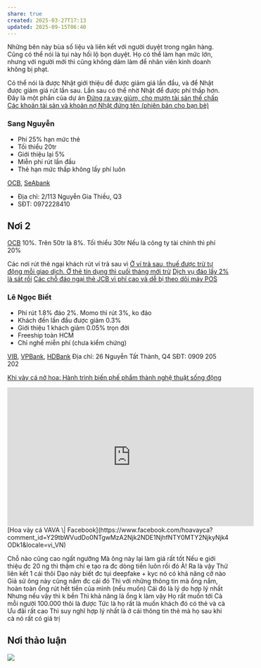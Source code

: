 ```yaml
---
share: true
created: 2025-03-27T17:13
updated: 2025-09-15T06:40
---
```

Những bên này bùa số liệu và liên kết với người duyệt trong ngân hàng. Cũng có thể nói là tụi này hối lộ bọn duyệt. Họ có thể làm hạn mức lớn, nhưng với người mới thì cũng không dám làm để nhân viên kinh doanh không bị phạt.

Có thể nói là được Nhật giới thiệu để được giảm giá lần đầu, và để Nhật được giảm giá rút lần sau. Lần sau có thể nhờ Nhật để được phí thấp hơn. Đây là một phần của dự án [Đứng ra vay giùm, cho mượn tài sản thế chấp](../../../../%F0%9F%93%90D%E1%BB%B1%20%C3%A1n/Gi%C3%BAp%20nhau%20tho%C3%A1t%20n%E1%BB%A3/C%C3%B4ng%20vi%E1%BB%87c/%C4%90%E1%BB%A9ng%20ra%20vay%20gi%C3%B9m,%20cho%20m%C6%B0%E1%BB%A3n%20t%C3%A0i%20s%E1%BA%A3n%20th%E1%BA%BF%20ch%E1%BA%A5p.md)
[Các khoản tài sản và khoản nợ Nhật đứng tên (phiên bản cho bạn bè)](../../../../%F0%9F%93%90D%E1%BB%B1%20%C3%A1n/Gi%C3%BAp%20nhau%20tho%C3%A1t%20n%E1%BB%A3/Ng%C6%B0%E1%BB%9Di%20th%E1%BB%A5%20h%C6%B0%E1%BB%9Fng/L%C3%BD%20Minh%20Nh%E1%BA%ADt/C%C3%A1c%20kho%E1%BA%A3n%20t%C3%A0i%20s%E1%BA%A3n%20v%C3%A0%20kho%E1%BA%A3n%20n%E1%BB%A3%20Nh%E1%BA%ADt%20%C4%91%E1%BB%A9ng%20t%C3%AAn%20(phi%C3%AAn%20b%E1%BA%A3n%20cho%20b%E1%BA%A1n%20b%C3%A8).md)

### Sang Nguyễn
- Phí 25% hạn mức thẻ
- Tối thiểu 20tr
- Giới thiệu lại 5%
- Miễn phí rút lần đầu
- Thẻ hạn mức thấp không lấy phí luôn

[OCB](../../../T%C3%ACnh%20h%C3%ACnh%20%E1%BB%9F%20Vi%E1%BB%87t%20Nam/L%C4%A9nh%20v%E1%BB%B1c%20c%E1%BB%A5%20th%E1%BB%83/T%C3%A0i%20ch%C3%ADnh/T%E1%BB%95%20ch%E1%BB%A9c%20t%C3%ADn%20d%E1%BB%A5ng/Ng%C3%A2n%20h%C3%A0ng/Danh%20s%C3%A1ch%20ng%C3%A2n%20h%C3%A0ng/OCB.md), [SeAbank](../../../T%C3%ACnh%20h%C3%ACnh%20%E1%BB%9F%20Vi%E1%BB%87t%20Nam/L%C4%A9nh%20v%E1%BB%B1c%20c%E1%BB%A5%20th%E1%BB%83/T%C3%A0i%20ch%C3%ADnh/T%E1%BB%95%20ch%E1%BB%A9c%20t%C3%ADn%20d%E1%BB%A5ng/Ng%C3%A2n%20h%C3%A0ng/Danh%20s%C3%A1ch%20ng%C3%A2n%20h%C3%A0ng/SeABank.md)
- Địa chỉ: 2/113 Nguyễn Gia Thiều, Q3
- SĐT: 0972228410

## Nơi 2
[OCB](../../../T%C3%ACnh%20h%C3%ACnh%20%E1%BB%9F%20Vi%E1%BB%87t%20Nam/L%C4%A9nh%20v%E1%BB%B1c%20c%E1%BB%A5%20th%E1%BB%83/T%C3%A0i%20ch%C3%ADnh/T%E1%BB%95%20ch%E1%BB%A9c%20t%C3%ADn%20d%E1%BB%A5ng/Ng%C3%A2n%20h%C3%A0ng/Danh%20s%C3%A1ch%20ng%C3%A2n%20h%C3%A0ng/OCB.md) 10%. Trên 50tr là 8%. Tối thiểu 30tr
Nếu là công ty tài chính thì phí 20%

Các nơi rút thẻ ngại khách rút ví trả sau vì [Ở ví trả sau, thuế được trừ tự động mỗi giao dịch. Ở thẻ tín dụng thì cuối tháng mới trừ](../../../../%E2%9A%A1Hi%E1%BB%83u%20bi%E1%BA%BFt%20s%C3%A2u/T%E1%BB%95%20ch%E1%BB%A9c%20t%C3%A0i%20ch%C3%ADnh/Trung%20gian%20thanh%20to%C3%A1n/%E1%BB%9E%20v%C3%AD%20tr%E1%BA%A3%20sau,%20thu%E1%BA%BF%20%C4%91%C6%B0%E1%BB%A3c%20tr%E1%BB%AB%20t%E1%BB%B1%20%C4%91%E1%BB%99ng%20m%E1%BB%97i%20giao%20d%E1%BB%8Bch.%20%E1%BB%9E%20th%E1%BA%BB%20t%C3%ADn%20d%E1%BB%A5ng%20th%C3%AC%20cu%E1%BB%91i%20th%C3%A1ng%20m%E1%BB%9Bi%20tr%E1%BB%AB.md)
[Dịch vụ đáo lấy 2% là sát rồi](../../../T%C3%ACnh%20h%C3%ACnh%20%E1%BB%9F%20Vi%E1%BB%87t%20Nam/L%C4%A9nh%20v%E1%BB%B1c%20c%E1%BB%A5%20th%E1%BB%83/T%C3%A0i%20ch%C3%ADnh/T%E1%BB%95%20ch%E1%BB%A9c%20t%C3%ADn%20d%E1%BB%A5ng/D%E1%BB%8Bch%20v%E1%BB%A5%20%C4%91%C3%A1o%20th%E1%BA%BB/D%E1%BB%8Bch%20v%E1%BB%A5%20%C4%91%C3%A1o%20l%E1%BA%A5y%202%25%20l%C3%A0%20s%C3%A1t%20r%E1%BB%93i.md)
[Các chỗ đáo ngại thẻ JCB vì phí cao và dễ bị theo dõi máy POS](../../../T%C3%ACnh%20h%C3%ACnh%20%E1%BB%9F%20Vi%E1%BB%87t%20Nam/L%C4%A9nh%20v%E1%BB%B1c%20c%E1%BB%A5%20th%E1%BB%83/T%C3%A0i%20ch%C3%ADnh/T%E1%BB%95%20ch%E1%BB%A9c%20t%C3%ADn%20d%E1%BB%A5ng/D%E1%BB%8Bch%20v%E1%BB%A5%20%C4%91%C3%A1o%20th%E1%BA%BB/C%C3%A1c%20ch%E1%BB%97%20%C4%91%C3%A1o%20ng%E1%BA%A1i%20th%E1%BA%BB%20JCB%20v%C3%AC%20ph%C3%AD%20cao%20v%C3%A0%20d%E1%BB%85%20b%E1%BB%8B%20theo%20d%C3%B5i%20m%C3%A1y%20POS.md)

### Lê Ngọc Biết
- Phí rút 1.8% đáo 2%. Momo thì rút 3%, ko đáo
- Khách đến lần đầu được giảm 0.3%
- Giới thiệu 1 khách giảm 0.05% trọn đời
- Freeship toàn HCM
- Chỉ nghề miễn phí (chưa kiểm chứng) 

[VIB](../../../T%C3%ACnh%20h%C3%ACnh%20%E1%BB%9F%20Vi%E1%BB%87t%20Nam/L%C4%A9nh%20v%E1%BB%B1c%20c%E1%BB%A5%20th%E1%BB%83/T%C3%A0i%20ch%C3%ADnh/T%E1%BB%95%20ch%E1%BB%A9c%20t%C3%ADn%20d%E1%BB%A5ng/Ng%C3%A2n%20h%C3%A0ng/Danh%20s%C3%A1ch%20ng%C3%A2n%20h%C3%A0ng/VIB.md), [VPBank](../../../T%C3%ACnh%20h%C3%ACnh%20%E1%BB%9F%20Vi%E1%BB%87t%20Nam/L%C4%A9nh%20v%E1%BB%B1c%20c%E1%BB%A5%20th%E1%BB%83/T%C3%A0i%20ch%C3%ADnh/T%E1%BB%95%20ch%E1%BB%A9c%20t%C3%ADn%20d%E1%BB%A5ng/Ng%C3%A2n%20h%C3%A0ng/Danh%20s%C3%A1ch%20ng%C3%A2n%20h%C3%A0ng/VPBank.md), [HDBank](../../../T%C3%ACnh%20h%C3%ACnh%20%E1%BB%9F%20Vi%E1%BB%87t%20Nam/L%C4%A9nh%20v%E1%BB%B1c%20c%E1%BB%A5%20th%E1%BB%83/T%C3%A0i%20ch%C3%ADnh/T%E1%BB%95%20ch%E1%BB%A9c%20t%C3%ADn%20d%E1%BB%A5ng/Ng%C3%A2n%20h%C3%A0ng/Danh%20s%C3%A1ch%20ng%C3%A2n%20h%C3%A0ng/HDBank.md)
Địa chỉ: 26 Nguyễn Tất Thành, Q4
SĐT: 0909 205 202

[Khi vảy cá nở hoa: Hành trình biến phế phẩm thành nghệ thuật sống động ](https://plo.vn/khi-vay-ca-no-hoa-hanh-trinh-bien-phe-pham-thanh-nghe-thuat-song-dong-post843432.html)
<iframe width="560" height="315" src="https://www.youtube.com/embed/zh7tNBPx-XQ?si=eniDiqNs9O3I_8pD" title="YouTube video player" frameborder="0" allow="accelerometer; autoplay; clipboard-write; encrypted-media; gyroscope; picture-in-picture; web-share" referrerpolicy="strict-origin-when-cross-origin" allowfullscreen></iframe>
[Hoa vảy cá VAVA \| Facebook](https://www.facebook.com/hoavayca?comment_id=Y29tbWVudDo0NTgwMzA2Njk2NDE1NjhfNTY0MTY2NjkyNjk4ODk1&locale=vi_VN)

Chỗ nào cũng cao ngất ngưỡng
Mà ông này lại làm giá rất tốt
Nếu e giới thiệu đc 20 ng thì thậm chí e tạo ra đc dòng tiền luôn rồi đó
À! Ra là vậy
Thử liên kết 1 cái thôi
Dạo này biết đc tụi deepfake + kyc nó có khả năng cỡ nào
Giả sử ông này cũng nắm đc cái đó
Thì với những thông tin mà ổng nắm, hoàn toàn ổng rút hết tiền của mình (nếu muốn)
Cái đó là lý do hợp lý nhất
Nhưng nếu vậy thì k bền
Thì khả năng là ổng k làm vậy
Họ rất muốn tới Cà mỗi người 100.000 thôi là được
Tức là họ rất là muốn khách đó có thẻ và cà
Ưu đãi rất cao
Thì suy nghĩ hợp lý nhất là ở cái thông tin thẻ mà họ sau khi cà nó rất có giá trị
## Nơi thảo luận
![](https://imagizer.imageshack.com/a/img923/1273/jQAnX6.png)